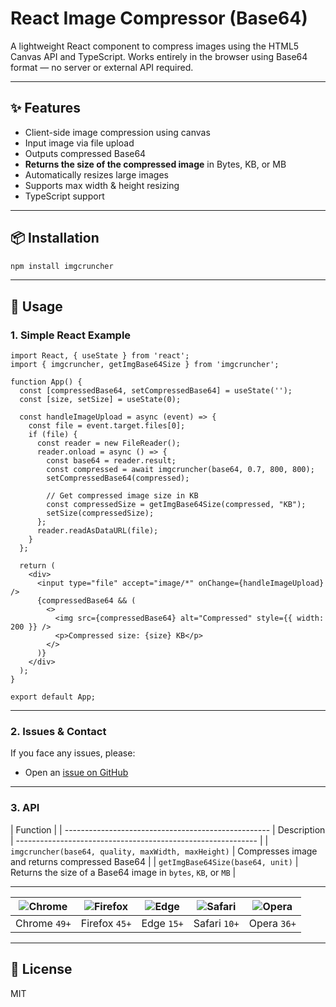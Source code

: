 # React Image Compressor (Base64)

A lightweight React component to compress images using the HTML5 Canvas API and TypeScript. Works entirely in the browser using Base64 format — no server or external API required.

---

## ✨ Features

* Client-side image compression using canvas
* Input image via file upload
* Outputs compressed Base64
* **Returns the size of the compressed image** in Bytes, KB, or MB
* Automatically resizes large images
* Supports max width & height resizing
* TypeScript support

---

## 📦 Installation

```bash
npm install imgcruncher
```

---

## 🧠 Usage

### 1. Simple React Example

```tsx
import React, { useState } from 'react';
import { imgcruncher, getImgBase64Size } from 'imgcruncher';

function App() {
  const [compressedBase64, setCompressedBase64] = useState('');
  const [size, setSize] = useState(0);

  const handleImageUpload = async (event) => {
    const file = event.target.files[0];
    if (file) {
      const reader = new FileReader();
      reader.onload = async () => {
        const base64 = reader.result;
        const compressed = await imgcruncher(base64, 0.7, 800, 800);
        setCompressedBase64(compressed);

        // Get compressed image size in KB
        const compressedSize = getImgBase64Size(compressed, "KB");
        setSize(compressedSize);
      };
      reader.readAsDataURL(file);
    }
  };

  return (
    <div>
      <input type="file" accept="image/*" onChange={handleImageUpload} />
      {compressedBase64 && (
        <>
          <img src={compressedBase64} alt="Compressed" style={{ width: 200 }} />
          <p>Compressed size: {size} KB</p>
        </>
      )}
    </div>
  );
}

export default App;
```

---

### 2. Issues & Contact

If you face any issues, please:

* Open an [issue on GitHub](https://github.com/arunraj20it/imgcruncher/issues)
---

### 3. API

| Function                                                             |
| ---------------------------------------------------  | Description                                | ------------------------------------------------------------ |
| `imgcruncher(base64, quality, maxWidth, maxHeight)` | Compresses image and returns compressed Base64               |
| `getImgBase64Size(base64, unit)`                    | Returns the size of a Base64 image in `bytes`, `KB`, or `MB` |

---

| ![Chrome](https://raw.githubusercontent.com/alrra/browser-logos/main/src/chrome/chrome_48x48.png) | ![Firefox](https://raw.githubusercontent.com/alrra/browser-logos/main/src/firefox/firefox_48x48.png) | ![Edge](https://raw.githubusercontent.com/alrra/browser-logos/main/src/edge/edge_48x48.png) | ![Safari](https://raw.githubusercontent.com/alrra/browser-logos/main/src/safari/safari_48x48.png) | ![Opera](https://raw.githubusercontent.com/alrra/browser-logos/main/src/opera/opera_48x48.png) |
| :-----------------------------------------------------------------------------------------------: | :--------------------------------------------------------------------------------------------------: | :-----------------------------------------------------------------------------------------: | :-----------------------------------------------------------------------------------------------: | :--------------------------------------------------------------------------------------------: |
|                                            Chrome `49+`                                           |                                             Firefox `45+`                                            |                                          Edge `15+`                                         |                                            Safari `10+`                                           |                                           Opera `36+`                                          |

---

## 📜 License

MIT
